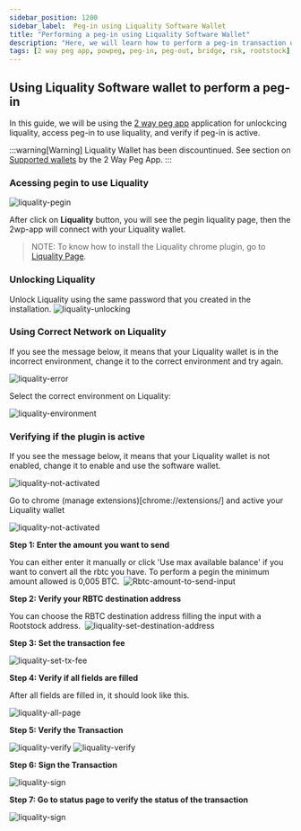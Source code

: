 ```yaml
---
sidebar_position: 1200
sidebar_label:  Peg-in using Liquality Software Wallet
title: "Performing a peg-in using Liquality Software Wallet"
description: "Here, we will learn how to perform a peg-in transaction using the Liquality Software Wallet."
tags: [2 way peg app, powpeg, peg-in, peg-out, bridge, rsk, rootstock]
---
```



## Using Liquality Software wallet to perform a peg-in

In this guide, we will be using the [2 way peg app](https://app.2wp.rootstock.io/) application for unlockcing liquality, access peg-in to use liquality, and verify if peg-in is active.

:::warning[Warning]
Liquality Wallet has been discountinued. 
See section on [Supported wallets](/resources/guides/two-way-peg-app/advanced-operations/supported-wallets) by the 2 Way Peg App.
:::

### Acessing pegin to use Liquality

![liquality-pegin](/img/resources/two-way-peg-app/liquality/pegin/1.png)

After click on **Liquality** button, you will see the pegin liquality page, then the 2wp-app will connect with your Liquality wallet.

> NOTE: To know how to install the Liquality chrome plugin, go to [Liquality Page](https://liquality.io/).

### Unlocking Liquality

Unlock Liquality using the same password that you created in the installation.
![liquality-unlocking](/img/resources/two-way-peg-app/liquality/pegin/7.png)

### Using Correct Network on Liquality

If you see the message below, it means that your Liquality wallet is in the incorrect environment, change it to the correct environment and try again.

![liquality-error](/img/resources/two-way-peg-app/liquality/pegin/3.png)

Select the correct environment on Liquality:

![liquality-environment](/img/resources/two-way-peg-app/liquality/pegin/4.png)

### Verifying if the plugin is active

If you see the message below, it means that your Liquality wallet is not enabled, change it to enable and use the software wallet.

![liquality-not-activated](/img/resources/two-way-peg-app/liquality/pegin/5.png)

Go to chrome (manage extensions)[chrome://extensions/] and active your Liquality wallet

![liquality-not-activated](/img/resources/two-way-peg-app/liquality/pegin/6.png)

**Step 1: Enter the amount you want to send**

You can either enter it manually or click 'Use max available balance' if you want to convert all the rbtc you have. To perform a pegin the minimum amount allowed is 0,005 BTC.
​
![Rbtc-amount-to-send-input](/img/resources/two-way-peg-app/liquality/pegin/8.png)

**Step 2: Verify your RBTC destination address**

You can choose the RBTC destination address filling the input with a Rootstock address.
​
![liquality-set-destination-address](/img/resources/two-way-peg-app/liquality/pegin/9a.png)

**Step 3: Set the transaction fee**

![liquality-set-tx-fee](/img/resources/two-way-peg-app/liquality/pegin/10.png)

**Step 4: Verify if all fields are filled**

After all fields are filled in, it should look like this.

![liquality-all-page](/img/resources/two-way-peg-app/liquality/pegin/11.png)

**Step 5: Verify the Transaction**

![liquality-verify](/img/resources/two-way-peg-app/liquality/pegin/confirm-details.png)
![liquality-verify](/img/resources/two-way-peg-app/liquality/pegin/summary.png)

**Step 6: Sign the Transaction**

![liquality-sign](/img/resources/two-way-peg-app/liquality/pegin/sign.png)

**Step 7: Go to status page to verify the status of the transaction**

![liquality-sign](/img/resources/two-way-peg-app/liquality/pegin/summary.png)
